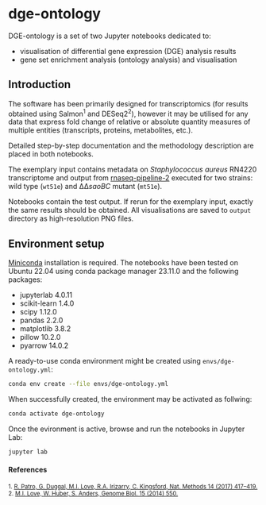 # dge-ontology
DGE-ontology is a set of two Jupyter notebooks dedicated to:
 - visualisation of differential gene expression (DGE) analysis results
 - gene set enrichment analysis (ontology analysis) and visualisation

## Introduction
The software has been primarily designed for transcriptomics (for results
obtained using Salmon<sup>1</sup> and DESeq2<sup>2</sup>), however it may be
utilised for any data that express fold change of relative or absolute quantity
measures of multiple entities (transcripts, proteins, metabolites, etc.).

Detailed step-by-step documentation and the methodology description are placed
in both notebooks.

The exemplary input contains metadata on _Staphylococcus aureus_ RN4220
transcriptome and output from [rnaseq-pipeline-2](https://github.com/michalbukowski/rnaseq-pipeline-2)
executed for two strains: wild type (`wt51e`) and &Delta;&Delta;_saoBC_ mutant (`mt51e`).

Notebooks contain the test output. If rerun for the exemplary input, exactly
the same results should be obtained. All visualisations are saved to `output`
directory as high-resolution PNG files.

## Environment setup
[Miniconda](https://docs.anaconda.com/free/miniconda/miniconda-other-installer-links/#linux-installers)
installation is required. The notebooks have been tested on Ubuntu 22.04 using
conda package manager 23.11.0 and the following packages:
 - jupyterlab 4.0.11
 - scikit-learn 1.4.0
 - scipy 1.12.0
 - pandas 2.2.0
 - matplotlib 3.8.2
 - pillow 10.2.0
 - pyarrow 14.0.2

A ready-to-use conda environment might be created using `envs/dge-ontology.yml`:
```bash
conda env create --file envs/dge-ontology.yml
```
When successfully created, the environment may be activated as follwing:
```bash
conda activate dge-ontology
```
Once the evironment is active, browse and run the notebooks in Jupyter Lab:
```bash
jupyter lab
```

#### References
<p style="font-size: smaller;">
1. <a href="https://doi.org/10.1186/s13059-014-0550-8">R. Patro, G. Duggal, M.I. Love, R.A. Irizarry, C. Kingsford, Nat. Methods 14 (2017) 417–419.</a><br>
2. <a href="https://doi.org/10.1038/nmeth.4197">M.I. Love, W. Huber, S. Anders, Genome Biol. 15 (2014) 550.</a>
</p>
